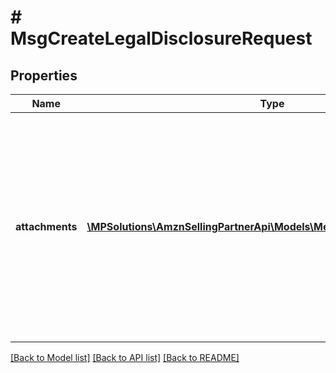# # MsgCreateLegalDisclosureRequest

## Properties

Name | Type | Description | Notes
------------ | ------------- | ------------- | -------------
**attachments** | [**\MPSolutions\AmznSellingPartnerApi\Models\Messaging\MsgAttachment[]**](MsgAttachment.md) | Attachments to include in the message to the buyer. If any text is included in the attachment, the text must be written in the buyer&#39;s language of preference, which can be retrieved from the GetAttributes operation. | [optional]

[[Back to Model list]](../../README.md#models) [[Back to API list]](../../README.md#endpoints) [[Back to README]](../../README.md)

